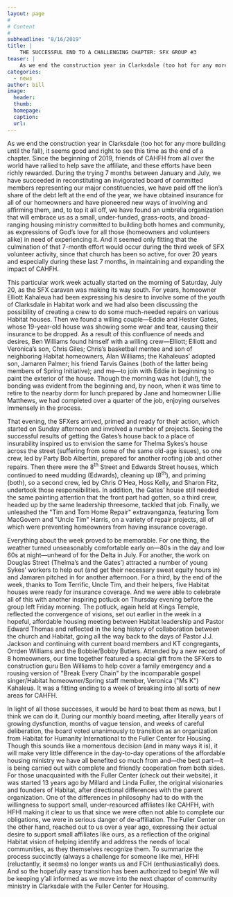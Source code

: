 ```yaml
---
layout: page
#
# Content
#
subheadline: "8/16/2019"
title: |
    THE SUCCESSFUL END TO A CHALLENGING CHAPTER: SFX GROUP #3
teaser: |
    As we end the construction year in Clarksdale (too hot for any more building until the fall), it seems good and right to see this time as the end of a chapter.  Since the beginning of 2019, friends of CAHFH from all over the world have rallied to help save the affiliate, and these efforts have been richly rewarded.  During the trying 7 months between January and July, we have succeeded in reconstituting an invigorated board of committed members representing our major constituencies, we have paid off the lion’s share of the debt left at the end of the year, we have obtained insurance for all of our homeowners and have pioneered new ways of involving and affirming them, and, to top it all off, we have found an umbrella organization that will embrace us
categories:
  - news
author: bill
image:
  header:
  thumb:
  homepage:
  caption:
  url:
---
```

As we end the construction year in Clarksdale (too hot for any more building until the fall), it seems good and right to see this time as the end of a chapter.  Since the beginning of 2019, friends of CAHFH from all over the world have rallied to help save the affiliate, and these efforts have been richly rewarded.  During the trying 7 months between January and July, we have succeeded in reconstituting an invigorated board of committed members representing our major constituencies, we have paid off the lion’s share of the debt left at the end of the year, we have obtained insurance for all of our homeowners and have pioneered new ways of involving and affirming them, and, to top it all off, we have found an umbrella organization that will embrace us as a small, under-funded, grass-roots, and broad-ranging housing ministry committed to building both homes and community, as expressions of God’s love for all those (homeowners and volunteers alike) in need of experiencing it. And it seemed only fitting that the culmination of that 7-month effort would occur during the third week of SFX volunteer activity, since that church has been so active, for over 20 years and especially during these last 7 months, in maintaining and expanding the impact of CAHFH.

This particular work week actually started on the morning of Saturday, July 20, as the SFX caravan was making its way south.  For years, homeowner Elliott Kahaleua had been expressing his desire to involve some of the youth of Clarksdale in Habitat work and we had also been discussing the possibility of creating a crew to do some much-needed repairs on various Habitat houses.  Then we found a willing couple—Eddie and Hester Gates, whose 19-year-old house was showing some wear and tear, causing their insurance to be dropped.  As a result of this confluence of needs and desires, Ben Williams found himself with a willing crew—Elliott; Elliott  and Veronica’s son, Chris Giles; Chris’s basketball mentee and son of neighboring Habitat homeowners, Alan Williams; the Kahaleuas’ adopted son, Jamaren Palmer; his friend Tarvis Gaines (both of the latter being members of Spring Initiative); and me—to join with Eddie in beginning to paint the exterior of the house.  Though the morning was hot (duh!), the bonding was evident from the beginning and, by noon, when it was time to retire to the nearby dorm for lunch prepared by Jane and homeowner Lillie Matthews, we had completed over a quarter of the job, enjoying ourselves immensely in the process.

That evening, the SFXers arrived, primed and ready for their action, which started on Sunday afternoon and involved a number of projects.  Seeing the successful results of getting the Gates’s house back to a place of insurability inspired us to envision the same for Thelma Sykes’s house across the street (suffering from some of the same old-age issues), so one crew, led by Party Bob Albertini, prepared for another roofing job and other repairs.  Then there were the 8<sup>th</sup> Street and Edwards Street houses, which continued to need mudding (Edwards), cleaning up (8<sup>th</sup>), and priming (both), so a second crew, led by Chris O’Hea, Hoss Kelly, and Sharon Fitz, undertook those responsibilities.  In addition, the Gates’ house still needed the same painting attention that the front part had gotten, so a third crew, headed up by the same leadership threesome, tackled that job.  Finally, we unleashed the "Tim and Tom Home Repair" extravanganza, featuring Tom MacGovern and "Uncle Tim" Harris, on a variety of repair projects, all of which were preventing homeowners from having insurance coverage.

Everything about the week proved to be memorable.  For one thing, the weather turned unseasonably comfortable early on—80s in the day and low 60s at night—unheard of for the Delta in July.  For another, the work on Douglas Street (Thelma’s and the Gates’) attracted a number of young Sykes’ workers to help out (and get their necessary sweat equity hours in) and Jamaren pitched in for another afternoon.  For a third, by the end of the week, thanks to Tom Terrific, Uncle Tim, and their helpers, five Habitat houses were ready for insurance coverage.  And we were able to celebrate all of this with another inspiring potluck on Thursday evening before the group left Friday morning.  The potluck, again held at Kings Temple, reflected the convergence of visions, set out earlier in the week in a hopeful, affordable housing meeting between Habitat leadership and Pastor Edward Thomas and reflected in the long history of collaboration between the church and Habitat, going all the way back to the days of Pastor J.J. Jackson and continuing with current board members and KT congregants, Orrden Williams and the Bobbie/Bobby Butlers.  Attended by a new record of 8 homeowners, our time together featured a special gift from the SFXers to construction guru Ben Williams to help cover a family emergency and a rousing version of "Break Every Chain" by the incomparable gospel singer/Habitat homeowner/Spring staff member, Veronica ("Ms K") Kahaleua.  It was a fitting ending to a week of breaking into all sorts of new areas for CAHFH.

In light of all those successes, it would be hard to beat them as news, but I think we can do it.  During our monthly board meeting, after literally years of growing dysfunction, months of vague tension, and weeks of careful deliberation, the board voted unanimously to transition as an organization from Habitat for Humanity International to the Fuller Center for Housing.  Though this sounds like a momentous decision (and in many ways it is), it will make very little difference in the day-to-day operations of the affordable housing ministry we have all benefited so much from and—the best part—it is being carried out with complete and friendly cooperation from both sides.  For those unacquainted with the Fuller Center (check out their website), it was started 13 years ago by Millard and Linda Fuller, the original visionaries and founders of Habitat, after directional differences with the parent organization.  One of the differences in philosophy had to do with the willingness to support small, under-resourced affiliates like CAHFH, with HFHI making it clear to us that since we were often not able to complete our obligations, we were in serious danger of de-affiliation.  The Fuller Center on the other hand, reached out to us over a year ago, expressing their actual desire to support small affiliates like ours, as a reflection of the original Habitat vision of helping identify and address the needs of local communities, as they themselves recognize them.  To summarize the process succinctly (always a challenge for someone like me), HFHI (reluctantly, it seems) no longer wants us and FCH (enthusiastically) does.  And so the hopefully easy transition has been authorized to begin!  We will be keeping y’all informed as we move into the next chapter of community ministry in Clarksdale with the Fuller Center for Housing.
